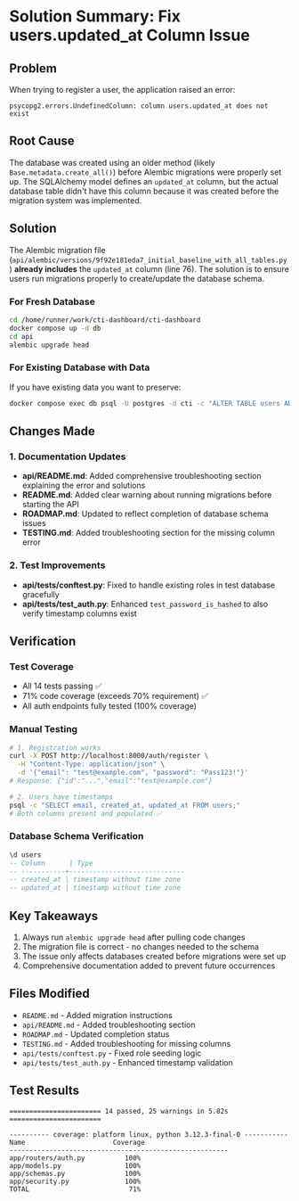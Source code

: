 # Solution Summary: Fix users.updated_at Column Issue

## Problem
When trying to register a user, the application raised an error:
```
psycopg2.errors.UndefinedColumn: column users.updated_at does not exist
```

## Root Cause
The database was created using an older method (likely `Base.metadata.create_all()`) before Alembic migrations were properly set up. The SQLAlchemy model defines an `updated_at` column, but the actual database table didn't have this column because it was created before the migration system was implemented.

## Solution
The Alembic migration file (`api/alembic/versions/9f92e181eda7_initial_baseline_with_all_tables.py`) **already includes** the `updated_at` column (line 76). The solution is to ensure users run migrations properly to create/update the database schema.

### For Fresh Database
```bash
cd /home/runner/work/cti-dashboard/cti-dashboard
docker compose up -d db
cd api
alembic upgrade head
```

### For Existing Database with Data
If you have existing data you want to preserve:
```bash
docker compose exec db psql -U postgres -d cti -c "ALTER TABLE users ADD COLUMN IF NOT EXISTS updated_at TIMESTAMP NOT NULL DEFAULT NOW();"
```

## Changes Made

### 1. Documentation Updates
- **api/README.md**: Added comprehensive troubleshooting section explaining the error and solutions
- **README.md**: Added clear warning about running migrations before starting the API
- **ROADMAP.md**: Updated to reflect completion of database schema issues
- **TESTING.md**: Added troubleshooting section for the missing column error

### 2. Test Improvements
- **api/tests/conftest.py**: Fixed to handle existing roles in test database gracefully
- **api/tests/test_auth.py**: Enhanced `test_password_is_hashed` to also verify timestamp columns exist

## Verification

### Test Coverage
- All 14 tests passing ✅
- 71% code coverage (exceeds 70% requirement) ✅
- All auth endpoints fully tested (100% coverage)

### Manual Testing
```bash
# 1. Registration works
curl -X POST http://localhost:8000/auth/register \
  -H "Content-Type: application/json" \
  -d '{"email": "test@example.com", "password": "Pass123!"}'
# Response: {"id":"...","email":"test@example.com"}

# 2. Users have timestamps
psql -c "SELECT email, created_at, updated_at FROM users;"
# Both columns present and populated ✅
```

### Database Schema Verification
```sql
\d users
-- Column      | Type                        
-- -----------+-----------------------------
-- created_at | timestamp without time zone
-- updated_at | timestamp without time zone
```

## Key Takeaways
1. Always run `alembic upgrade head` after pulling code changes
2. The migration file is correct - no changes needed to the schema
3. The issue only affects databases created before migrations were set up
4. Comprehensive documentation added to prevent future occurrences

## Files Modified
- `README.md` - Added migration instructions
- `api/README.md` - Added troubleshooting section
- `ROADMAP.md` - Updated completion status
- `TESTING.md` - Added troubleshooting for missing columns
- `api/tests/conftest.py` - Fixed role seeding logic
- `api/tests/test_auth.py` - Enhanced timestamp validation

## Test Results
```
======================= 14 passed, 25 warnings in 5.82s =======================

---------- coverage: platform linux, python 3.12.3-final-0 -----------
Name                      Coverage
-------------------------------------------------------
app/routers/auth.py          100%
app/models.py                100%
app/schemas.py               100%
app/security.py              100%
TOTAL                         71%
```
